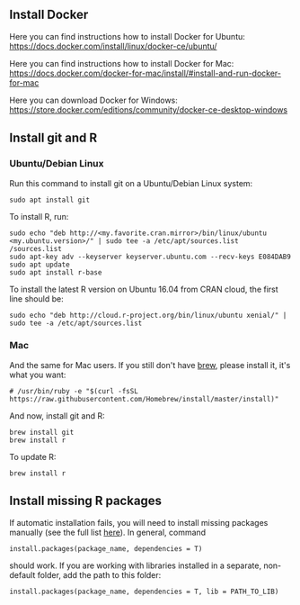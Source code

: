 ## Install Docker

Here you can find instructions how to install Docker for Ubuntu:  https://docs.docker.com/install/linux/docker-ce/ubuntu/

Here you can find instructions how to install Docker for Mac: https://docs.docker.com/docker-for-mac/install/#install-and-run-docker-for-mac

Here you can download Docker for Windows: https://store.docker.com/editions/community/docker-ce-desktop-windows


## Install git and R

### Ubuntu/Debian Linux

Run this command to install git on a Ubuntu/Debian Linux system:
```
sudo apt install git
```

To install R, run:
```
sudo echo "deb http://<my.favorite.cran.mirror>/bin/linux/ubuntu <my.ubuntu.version>/" | sudo tee -a /etc/apt/sources.list
/sources.list
sudo apt-key adv --keyserver keyserver.ubuntu.com --recv-keys E084DAB9
sudo apt update
sudo apt install r-base
```

To install the latest R version on Ubuntu 16.04 from CRAN cloud, the first line should be:
```
sudo echo "deb http://cloud.r-project.org/bin/linux/ubuntu xenial/" | sudo tee -a /etc/apt/sources.list
```
### Mac

And the same for Mac users. If you still don't have [brew](https://brew.sh/), please install it, it's what you want:
```
# /usr/bin/ruby -e "$(curl -fsSL https://raw.githubusercontent.com/Homebrew/install/master/install)"
```
And now, install git and R: 
```
brew install git
brew install r
```

To update R: 
```
brew install r
```
## Install missing R packages

If automatic installation fails, you will need to install missing packages manually (see the full list [here](https://github.com/gimelbrantlab/magic/blob/master/Dependencies.md)). In general, command 
```
install.packages(package_name, dependencies = T)
```
should work. If you are working with libraries installed in a separate, non-default folder, add the path to this folder:
```
install.packages(package_name, dependencies = T, lib = PATH_TO_LIB)
```
